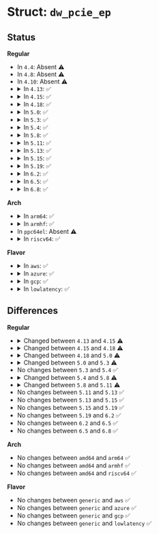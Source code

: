 # Struct: <code>dw_pcie_ep</code>

## Status
<b>Regular</b>
<ul>
<li>
In <code>4.4</code>: Absent ⚠️
</li>
<li>
In <code>4.8</code>: Absent ⚠️
</li>
<li>
In <code>4.10</code>: Absent ⚠️
</li>
<li>
<details>
<summary>In <code>4.13</code>: ✅</summary>

```c
struct dw_pcie_ep {
    struct pci_epc *epc;
    struct dw_pcie_ep_ops *ops;
    phys_addr_t phys_base;
    size_t addr_size;
    u8 bar_to_atu[6];
    phys_addr_t *outbound_addr;
    long unsigned int ib_window_map;
    long unsigned int ob_window_map;
    u32 num_ib_windows;
    u32 num_ob_windows;
};
```
</details>
</li>
<li>
<details>
<summary>In <code>4.15</code>: ✅</summary>

```c
struct dw_pcie_ep {
    struct pci_epc *epc;
    struct dw_pcie_ep_ops *ops;
    phys_addr_t phys_base;
    size_t addr_size;
    size_t page_size;
    u8 bar_to_atu[6];
    phys_addr_t *outbound_addr;
    long unsigned int ib_window_map;
    long unsigned int ob_window_map;
    u32 num_ib_windows;
    u32 num_ob_windows;
};
```
</details>
</li>
<li>
<details>
<summary>In <code>4.18</code>: ✅</summary>

```c
struct dw_pcie_ep {
    struct pci_epc *epc;
    struct dw_pcie_ep_ops *ops;
    phys_addr_t phys_base;
    size_t addr_size;
    size_t page_size;
    u8 bar_to_atu[6];
    phys_addr_t *outbound_addr;
    long unsigned int *ib_window_map;
    long unsigned int *ob_window_map;
    u32 num_ib_windows;
    u32 num_ob_windows;
    void *msi_mem;
    phys_addr_t msi_mem_phys;
};
```
</details>
</li>
<li>
<details>
<summary>In <code>5.0</code>: ✅</summary>

```c
struct dw_pcie_ep {
    struct pci_epc *epc;
    struct dw_pcie_ep_ops *ops;
    phys_addr_t phys_base;
    size_t addr_size;
    size_t page_size;
    u8 bar_to_atu[6];
    phys_addr_t *outbound_addr;
    long unsigned int *ib_window_map;
    long unsigned int *ob_window_map;
    u32 num_ib_windows;
    u32 num_ob_windows;
    void *msi_mem;
    phys_addr_t msi_mem_phys;
    u8 msi_cap;
    u8 msix_cap;
};
```
</details>
</li>
<li>
<details>
<summary>In <code>5.3</code>: ✅</summary>

```c
struct dw_pcie_ep {
    struct pci_epc *epc;
    const struct dw_pcie_ep_ops *ops;
    phys_addr_t phys_base;
    size_t addr_size;
    size_t page_size;
    u8 bar_to_atu[6];
    phys_addr_t *outbound_addr;
    long unsigned int *ib_window_map;
    long unsigned int *ob_window_map;
    u32 num_ib_windows;
    u32 num_ob_windows;
    void *msi_mem;
    phys_addr_t msi_mem_phys;
    u8 msi_cap;
    u8 msix_cap;
};
```
</details>
</li>
<li>
<details>
<summary>In <code>5.4</code>: ✅</summary>

```c
struct dw_pcie_ep {
    struct pci_epc *epc;
    const struct dw_pcie_ep_ops *ops;
    phys_addr_t phys_base;
    size_t addr_size;
    size_t page_size;
    u8 bar_to_atu[6];
    phys_addr_t *outbound_addr;
    long unsigned int *ib_window_map;
    long unsigned int *ob_window_map;
    u32 num_ib_windows;
    u32 num_ob_windows;
    void *msi_mem;
    phys_addr_t msi_mem_phys;
    u8 msi_cap;
    u8 msix_cap;
};
```
</details>
</li>
<li>
<details>
<summary>In <code>5.8</code>: ✅</summary>

```c
struct dw_pcie_ep {
    struct pci_epc *epc;
    const struct dw_pcie_ep_ops *ops;
    phys_addr_t phys_base;
    size_t addr_size;
    size_t page_size;
    u8 bar_to_atu[6];
    phys_addr_t *outbound_addr;
    long unsigned int *ib_window_map;
    long unsigned int *ob_window_map;
    u32 num_ib_windows;
    u32 num_ob_windows;
    void *msi_mem;
    phys_addr_t msi_mem_phys;
    u8 msi_cap;
    u8 msix_cap;
    struct pci_epf_bar * epf_bar[6];
};
```
</details>
</li>
<li>
<details>
<summary>In <code>5.11</code>: ✅</summary>

```c
struct dw_pcie_ep {
    struct pci_epc *epc;
    struct list_head func_list;
    const struct dw_pcie_ep_ops *ops;
    phys_addr_t phys_base;
    size_t addr_size;
    size_t page_size;
    u8 bar_to_atu[6];
    phys_addr_t *outbound_addr;
    long unsigned int *ib_window_map;
    long unsigned int *ob_window_map;
    void *msi_mem;
    phys_addr_t msi_mem_phys;
    struct pci_epf_bar * epf_bar[6];
};
```
</details>
</li>
<li>
<details>
<summary>In <code>5.13</code>: ✅</summary>

```c
struct dw_pcie_ep {
    struct pci_epc *epc;
    struct list_head func_list;
    const struct dw_pcie_ep_ops *ops;
    phys_addr_t phys_base;
    size_t addr_size;
    size_t page_size;
    u8 bar_to_atu[6];
    phys_addr_t *outbound_addr;
    long unsigned int *ib_window_map;
    long unsigned int *ob_window_map;
    void *msi_mem;
    phys_addr_t msi_mem_phys;
    struct pci_epf_bar * epf_bar[6];
};
```
</details>
</li>
<li>
<details>
<summary>In <code>5.15</code>: ✅</summary>

```c
struct dw_pcie_ep {
    struct pci_epc *epc;
    struct list_head func_list;
    const struct dw_pcie_ep_ops *ops;
    phys_addr_t phys_base;
    size_t addr_size;
    size_t page_size;
    u8 bar_to_atu[6];
    phys_addr_t *outbound_addr;
    long unsigned int *ib_window_map;
    long unsigned int *ob_window_map;
    void *msi_mem;
    phys_addr_t msi_mem_phys;
    struct pci_epf_bar * epf_bar[6];
};
```
</details>
</li>
<li>
<details>
<summary>In <code>5.19</code>: ✅</summary>

```c
struct dw_pcie_ep {
    struct pci_epc *epc;
    struct list_head func_list;
    const struct dw_pcie_ep_ops *ops;
    phys_addr_t phys_base;
    size_t addr_size;
    size_t page_size;
    u8 bar_to_atu[6];
    phys_addr_t *outbound_addr;
    long unsigned int *ib_window_map;
    long unsigned int *ob_window_map;
    void *msi_mem;
    phys_addr_t msi_mem_phys;
    struct pci_epf_bar * epf_bar[6];
};
```
</details>
</li>
<li>
<details>
<summary>In <code>6.2</code>: ✅</summary>

```c
struct dw_pcie_ep {
    struct pci_epc *epc;
    struct list_head func_list;
    const struct dw_pcie_ep_ops *ops;
    phys_addr_t phys_base;
    size_t addr_size;
    size_t page_size;
    u8 bar_to_atu[6];
    phys_addr_t *outbound_addr;
    long unsigned int *ib_window_map;
    long unsigned int *ob_window_map;
    void *msi_mem;
    phys_addr_t msi_mem_phys;
    struct pci_epf_bar * epf_bar[6];
};
```
</details>
</li>
<li>
<details>
<summary>In <code>6.5</code>: ✅</summary>

```c
struct dw_pcie_ep {
    struct pci_epc *epc;
    struct list_head func_list;
    const struct dw_pcie_ep_ops *ops;
    phys_addr_t phys_base;
    size_t addr_size;
    size_t page_size;
    u8 bar_to_atu[6];
    phys_addr_t *outbound_addr;
    long unsigned int *ib_window_map;
    long unsigned int *ob_window_map;
    void *msi_mem;
    phys_addr_t msi_mem_phys;
    struct pci_epf_bar * epf_bar[6];
};
```
</details>
</li>
<li>
<details>
<summary>In <code>6.8</code>: ✅</summary>

```c
struct dw_pcie_ep {
    struct pci_epc *epc;
    struct list_head func_list;
    const struct dw_pcie_ep_ops *ops;
    phys_addr_t phys_base;
    size_t addr_size;
    size_t page_size;
    u8 bar_to_atu[6];
    phys_addr_t *outbound_addr;
    long unsigned int *ib_window_map;
    long unsigned int *ob_window_map;
    void *msi_mem;
    phys_addr_t msi_mem_phys;
    struct pci_epf_bar * epf_bar[6];
};
```
</details>
</li>
</ul>
<b>Arch</b>
<ul>
<li>
<details>
<summary>In <code>arm64</code>: ✅</summary>

```c
struct dw_pcie_ep {
    struct pci_epc *epc;
    const struct dw_pcie_ep_ops *ops;
    phys_addr_t phys_base;
    size_t addr_size;
    size_t page_size;
    u8 bar_to_atu[6];
    phys_addr_t *outbound_addr;
    long unsigned int *ib_window_map;
    long unsigned int *ob_window_map;
    u32 num_ib_windows;
    u32 num_ob_windows;
    void *msi_mem;
    phys_addr_t msi_mem_phys;
    u8 msi_cap;
    u8 msix_cap;
};
```
</details>
</li>
<li>
<details>
<summary>In <code>armhf</code>: ✅</summary>

```c
struct dw_pcie_ep {
    struct pci_epc *epc;
    const struct dw_pcie_ep_ops *ops;
    phys_addr_t phys_base;
    size_t addr_size;
    size_t page_size;
    u8 bar_to_atu[6];
    phys_addr_t *outbound_addr;
    long unsigned int *ib_window_map;
    long unsigned int *ob_window_map;
    u32 num_ib_windows;
    u32 num_ob_windows;
    void *msi_mem;
    phys_addr_t msi_mem_phys;
    u8 msi_cap;
    u8 msix_cap;
};
```
</details>
</li>
<li>
In <code>ppc64el</code>: Absent ⚠️
</li>
<li>
<details>
<summary>In <code>riscv64</code>: ✅</summary>

```c
struct dw_pcie_ep {
    struct pci_epc *epc;
    const struct dw_pcie_ep_ops *ops;
    phys_addr_t phys_base;
    size_t addr_size;
    size_t page_size;
    u8 bar_to_atu[6];
    phys_addr_t *outbound_addr;
    long unsigned int *ib_window_map;
    long unsigned int *ob_window_map;
    u32 num_ib_windows;
    u32 num_ob_windows;
    void *msi_mem;
    phys_addr_t msi_mem_phys;
    u8 msi_cap;
    u8 msix_cap;
};
```
</details>
</li>
</ul>
<b>Flavor</b>
<ul>
<li>
<details>
<summary>In <code>aws</code>: ✅</summary>

```c
struct dw_pcie_ep {
    struct pci_epc *epc;
    const struct dw_pcie_ep_ops *ops;
    phys_addr_t phys_base;
    size_t addr_size;
    size_t page_size;
    u8 bar_to_atu[6];
    phys_addr_t *outbound_addr;
    long unsigned int *ib_window_map;
    long unsigned int *ob_window_map;
    u32 num_ib_windows;
    u32 num_ob_windows;
    void *msi_mem;
    phys_addr_t msi_mem_phys;
    u8 msi_cap;
    u8 msix_cap;
};
```
</details>
</li>
<li>
<details>
<summary>In <code>azure</code>: ✅</summary>

```c
struct dw_pcie_ep {
    struct pci_epc *epc;
    const struct dw_pcie_ep_ops *ops;
    phys_addr_t phys_base;
    size_t addr_size;
    size_t page_size;
    u8 bar_to_atu[6];
    phys_addr_t *outbound_addr;
    long unsigned int *ib_window_map;
    long unsigned int *ob_window_map;
    u32 num_ib_windows;
    u32 num_ob_windows;
    void *msi_mem;
    phys_addr_t msi_mem_phys;
    u8 msi_cap;
    u8 msix_cap;
};
```
</details>
</li>
<li>
<details>
<summary>In <code>gcp</code>: ✅</summary>

```c
struct dw_pcie_ep {
    struct pci_epc *epc;
    const struct dw_pcie_ep_ops *ops;
    phys_addr_t phys_base;
    size_t addr_size;
    size_t page_size;
    u8 bar_to_atu[6];
    phys_addr_t *outbound_addr;
    long unsigned int *ib_window_map;
    long unsigned int *ob_window_map;
    u32 num_ib_windows;
    u32 num_ob_windows;
    void *msi_mem;
    phys_addr_t msi_mem_phys;
    u8 msi_cap;
    u8 msix_cap;
};
```
</details>
</li>
<li>
<details>
<summary>In <code>lowlatency</code>: ✅</summary>

```c
struct dw_pcie_ep {
    struct pci_epc *epc;
    const struct dw_pcie_ep_ops *ops;
    phys_addr_t phys_base;
    size_t addr_size;
    size_t page_size;
    u8 bar_to_atu[6];
    phys_addr_t *outbound_addr;
    long unsigned int *ib_window_map;
    long unsigned int *ob_window_map;
    u32 num_ib_windows;
    u32 num_ob_windows;
    void *msi_mem;
    phys_addr_t msi_mem_phys;
    u8 msi_cap;
    u8 msix_cap;
};
```
</details>
</li>
</ul>

## Differences
<b>Regular</b>
<ul>
<li>
<details>
<summary>Changed between <code>4.13</code> and <code>4.15</code> ⚠️</summary>
<ul>
<li>
<b>Field added. </b>
<code>size_t page_size</code>
</li>
</ul>
</details>
</li>
<li>
<details>
<summary>Changed between <code>4.15</code> and <code>4.18</code> ⚠️</summary>
<ul>
<li>
<b>Field added. </b>
<code>void *msi_mem</code>
</li>
<li>
<b>Field added. </b>
<code>phys_addr_t msi_mem_phys</code>
</li>
<li>
<b>Field type changed. </b>
<code>long unsigned int ib_window_map</code> ➡️ <code>long unsigned int *ib_window_map</code>
</li>
<li>
<b>Field type changed. </b>
<code>long unsigned int ob_window_map</code> ➡️ <code>long unsigned int *ob_window_map</code>
</li>
</ul>
</details>
</li>
<li>
<details>
<summary>Changed between <code>4.18</code> and <code>5.0</code> ⚠️</summary>
<ul>
<li>
<b>Field added. </b>
<code>u8 msi_cap</code>
</li>
<li>
<b>Field added. </b>
<code>u8 msix_cap</code>
</li>
</ul>
</details>
</li>
<li>
<details>
<summary>Changed between <code>5.0</code> and <code>5.3</code> ⚠️</summary>
<ul>
<li>
<b>Field type changed. </b>
<code>struct dw_pcie_ep_ops *ops</code> ➡️ <code>const struct dw_pcie_ep_ops *ops</code>
</li>
</ul>
</details>
</li>
<li>
No changes between <code>5.3</code> and <code>5.4</code> ✅
</li>
<li>
<details>
<summary>Changed between <code>5.4</code> and <code>5.8</code> ⚠️</summary>
<ul>
<li>
<b>Field added. </b>
<code>struct pci_epf_bar * epf_bar[6]</code>
</li>
</ul>
</details>
</li>
<li>
<details>
<summary>Changed between <code>5.8</code> and <code>5.11</code> ⚠️</summary>
<ul>
<li>
<b>Field added. </b>
<code>struct list_head func_list</code>
</li>
<li>
<b>Field removed. </b>
<code>u32 num_ib_windows</code>
</li>
<li>
<b>Field removed. </b>
<code>u32 num_ob_windows</code>
</li>
<li>
<b>Field removed. </b>
<code>u8 msi_cap</code>
</li>
<li>
<b>Field removed. </b>
<code>u8 msix_cap</code>
</li>
</ul>
</details>
</li>
<li>
No changes between <code>5.11</code> and <code>5.13</code> ✅
</li>
<li>
No changes between <code>5.13</code> and <code>5.15</code> ✅
</li>
<li>
No changes between <code>5.15</code> and <code>5.19</code> ✅
</li>
<li>
No changes between <code>5.19</code> and <code>6.2</code> ✅
</li>
<li>
No changes between <code>6.2</code> and <code>6.5</code> ✅
</li>
<li>
No changes between <code>6.5</code> and <code>6.8</code> ✅
</li>
</ul>
<b>Arch</b>
<ul>
<li>
No changes between <code>amd64</code> and <code>arm64</code> ✅
</li>
<li>
No changes between <code>amd64</code> and <code>armhf</code> ✅
</li>
<li>
No changes between <code>amd64</code> and <code>riscv64</code> ✅
</li>
</ul>
<b>Flavor</b>
<ul>
<li>
No changes between <code>generic</code> and <code>aws</code> ✅
</li>
<li>
No changes between <code>generic</code> and <code>azure</code> ✅
</li>
<li>
No changes between <code>generic</code> and <code>gcp</code> ✅
</li>
<li>
No changes between <code>generic</code> and <code>lowlatency</code> ✅
</li>
</ul>
